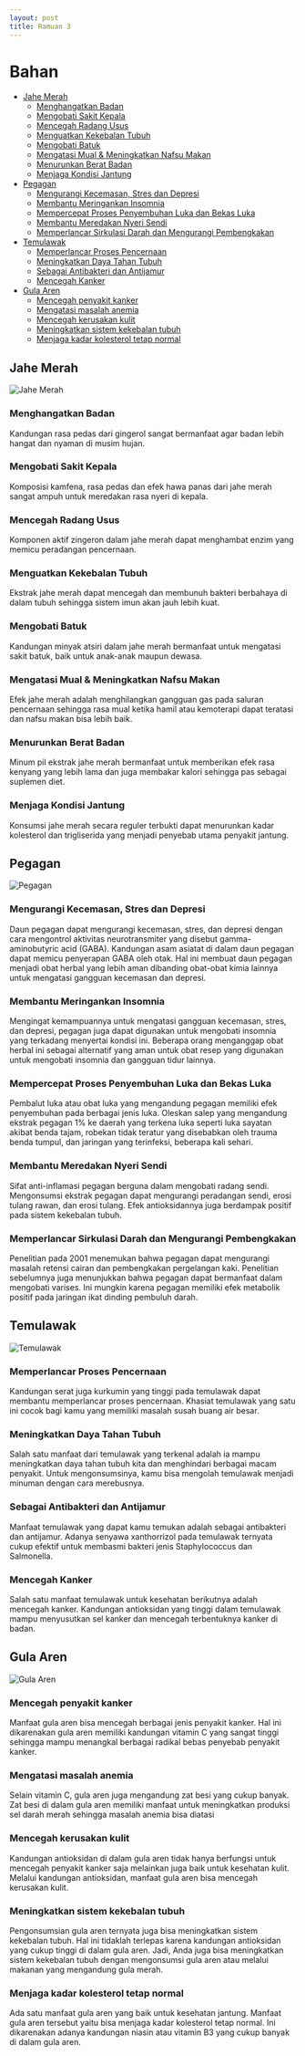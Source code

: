 ```yaml
---
layout: post
title: Ramuan 3
---
```


# Bahan <!-- omit in toc -->
- [Jahe Merah](#jahe-merah)
  - [Menghangatkan Badan](#menghangatkan-badan)
  - [Mengobati Sakit Kepala](#mengobati-sakit-kepala)
  - [Mencegah Radang Usus](#mencegah-radang-usus)
  - [Menguatkan Kekebalan Tubuh](#menguatkan-kekebalan-tubuh)
  - [Mengobati Batuk](#mengobati-batuk)
  - [Mengatasi Mual & Meningkatkan Nafsu Makan](#mengatasi-mual--meningkatkan-nafsu-makan)
  - [Menurunkan Berat Badan](#menurunkan-berat-badan)
  - [Menjaga Kondisi Jantung](#menjaga-kondisi-jantung)
- [Pegagan](#pegagan)
  - [Mengurangi Kecemasan, Stres dan Depresi](#mengurangi-kecemasan-stres-dan-depresi)
  - [Membantu Meringankan Insomnia](#membantu-meringankan-insomnia)
  - [Mempercepat Proses Penyembuhan Luka dan Bekas Luka](#mempercepat-proses-penyembuhan-luka-dan-bekas-luka)
  - [Membantu Meredakan Nyeri Sendi](#membantu-meredakan-nyeri-sendi)
  - [Memperlancar Sirkulasi Darah dan Mengurangi Pembengkakan](#memperlancar-sirkulasi-darah-dan-mengurangi-pembengkakan)
- [Temulawak](#temulawak)
  - [Memperlancar Proses Pencernaan](#memperlancar-proses-pencernaan)
  - [Meningkatkan Daya Tahan Tubuh](#meningkatkan-daya-tahan-tubuh)
  - [Sebagai Antibakteri dan Antijamur](#sebagai-antibakteri-dan-antijamur)
  - [Mencegah Kanker](#mencegah-kanker)
- [Gula Aren](#gula-aren)
  - [Mencegah penyakit kanker](#mencegah-penyakit-kanker)
  - [Mengatasi masalah anemia](#mengatasi-masalah-anemia)
  - [Mencegah kerusakan kulit](#mencegah-kerusakan-kulit)
  - [Meningkatkan sistem kekebalan tubuh](#meningkatkan-sistem-kekebalan-tubuh)
  - [Menjaga kadar kolesterol tetap normal](#menjaga-kadar-kolesterol-tetap-normal)

## Jahe Merah
![Jahe Merah](https://photo.kontan.co.id/photo/2011/06/23/1520600234p.jpg)

### Menghangatkan Badan
Kandungan rasa pedas dari gingerol sangat bermanfaat agar badan lebih hangat dan nyaman di musim hujan.

### Mengobati Sakit Kepala
Komposisi kamfena, rasa pedas dan efek hawa panas dari jahe merah sangat ampuh untuk meredakan rasa nyeri di kepala.

### Mencegah Radang Usus
Komponen aktif zingeron dalam jahe merah dapat menghambat enzim yang memicu peradangan pencernaan.

### Menguatkan Kekebalan Tubuh
Ekstrak jahe merah dapat mencegah dan membunuh bakteri berbahaya di dalam tubuh sehingga sistem imun akan jauh lebih kuat.

### Mengobati Batuk
Kandungan minyak atsiri dalam jahe merah bermanfaat untuk mengatasi sakit batuk, baik untuk anak-anak maupun dewasa.

### Mengatasi Mual & Meningkatkan Nafsu Makan
Efek jahe merah adalah menghilangkan gangguan gas pada saluran pencernaan sehingga rasa mual ketika hamil atau kemoterapi dapat teratasi dan nafsu makan bisa lebih baik.

### Menurunkan Berat Badan
Minum pil ekstrak jahe merah bermanfaat untuk memberikan efek rasa kenyang yang lebih lama dan juga membakar kalori sehingga pas sebagai suplemen diet.

### Menjaga Kondisi Jantung
Konsumsi jahe merah secara reguler terbukti dapat menurunkan kadar kolesterol dan trigliserida yang menjadi penyebab utama penyakit jantung.

## Pegagan
![Pegagan](https://ecs7.tokopedia.net/blog-tokopedia-com/uploads/2020/11/Kandungan-Pegagan.jpg)

### Mengurangi Kecemasan, Stres dan Depresi
Daun pegagan dapat mengurangi kecemasan, stres, dan depresi dengan cara mengontrol aktivitas neurotransmiter yang disebut gamma-aminobutyric acid (GABA).
Kandungan asam asiatat di dalam daun pegagan dapat memicu penyerapan GABA oleh otak. Hal ini membuat daun pegagan menjadi obat herbal yang lebih aman dibanding obat-obat kimia lainnya untuk mengatasi gangguan kecemasan dan depresi.

### Membantu Meringankan Insomnia
Mengingat kemampuannya untuk mengatasi gangguan kecemasan, stres, dan depresi, pegagan juga dapat digunakan untuk mengobati insomnia yang terkadang menyertai kondisi ini.
Beberapa orang menganggap obat herbal ini sebagai alternatif yang aman untuk obat resep yang digunakan untuk mengobati insomnia dan gangguan tidur lainnya.

### Mempercepat Proses Penyembuhan Luka dan Bekas Luka
Pembalut luka atau obat luka yang mengandung pegagan memiliki efek penyembuhan pada berbagai jenis luka.
Oleskan salep yang mengandung ekstrak pegagan 1% ke daerah yang terkena luka seperti luka sayatan akibat benda tajam, robekan tidak teratur yang disebabkan oleh trauma benda tumpul, dan jaringan yang terinfeksi, beberapa kali sehari.

### Membantu Meredakan Nyeri Sendi
Sifat anti-inflamasi pegagan berguna dalam mengobati radang sendi.
Mengonsumsi ekstrak pegagan dapat mengurangi peradangan sendi, erosi tulang rawan, dan erosi tulang. Efek antioksidannya juga berdampak positif pada sistem kekebalan tubuh.

### Memperlancar Sirkulasi Darah dan Mengurangi Pembengkakan
Penelitian pada 2001 menemukan bahwa pegagan dapat mengurangi masalah retensi cairan dan pembengkakan pergelangan kaki.
Penelitian sebelumnya juga menunjukkan bahwa pegagan dapat bermanfaat dalam mengobati varises. Ini mungkin karena pegagan memiliki efek metabolik positif pada jaringan ikat dinding pembuluh darah.

## Temulawak
![Temulawak](https://specialtyproduce.com/sppics/17905.png)

### Memperlancar Proses Pencernaan
Kandungan serat juga kurkumin yang tinggi pada temulawak dapat membantu memperlancar proses pencernaan. Khasiat temulawak yang satu ini cocok bagi kamu yang memiliki masalah susah buang air besar.

### Meningkatkan Daya Tahan Tubuh
Salah satu manfaat dari temulawak yang terkenal adalah ia mampu meningkatkan daya tahan tubuh kita dan menghindari berbagai macam penyakit. Untuk mengonsumsinya, kamu bisa mengolah temulawak menjadi minuman dengan cara merebusnya.

### Sebagai Antibakteri dan Antijamur
Manfaat temulawak yang dapat kamu temukan adalah sebagai antibakteri dan antijamur. Adanya senyawa xanthorrizol pada temulawak ternyata cukup efektif untuk membasmi bakteri jenis Staphylococcus dan Salmonella.

### Mencegah Kanker
Salah satu manfaat temulawak untuk kesehatan berikutnya adalah mencegah kanker. Kandungan antioksidan yang tinggi dalam temulawak mampu menyusutkan sel kanker dan mencegah terbentuknya kanker di badan.

## Gula Aren
![Gula Aren](https://www.chilibeli.com/uploads/blog/kandungan-manfaat-gula-aren.jpg)

### Mencegah penyakit kanker
Manfaat gula aren bisa mencegah berbagai jenis penyakit kanker. Hal ini dikarenakan gula aren memiliki kandungan vitamin C yang sangat tinggi sehingga mampu menangkal berbagai radikal bebas penyebab penyakit kanker.

### Mengatasi masalah anemia
Selain vitamin C, gula aren juga mengandung zat besi yang cukup banyak. Zat besi di dalam gula aren memiliki manfaat untuk meningkatkan produksi sel darah merah sehingga masalah anemia bisa diatasi

### Mencegah kerusakan kulit
Kandungan antioksidan di dalam gula aren tidak hanya berfungsi untuk mencegah penyakit kanker saja melainkan juga baik untuk kesehatan kulit. Melalui kandungan antioksidan, manfaat gula aren bisa mencegah kerusakan kulit.

### Meningkatkan sistem kekebalan tubuh
Pengonsumsian gula aren ternyata juga bisa meningkatkan sistem kekebalan tubuh. Hal ini tidaklah terlepas karena kandungan antioksidan yang cukup tinggi di dalam gula aren. Jadi, Anda juga bisa meningkatkan sistem kekebalan tubuh dengan mengonsumsi gula aren atau melalui makanan yang mengandung gula merah.

### Menjaga kadar kolesterol tetap normal
Ada satu manfaat gula aren yang baik untuk kesehatan jantung. Manfaat gula aren tersebut yaitu bisa menjaga kadar kolesterol tetap normal. Ini dikarenakan adanya kandungan niasin atau vitamin B3 yang cukup banyak di dalam gula aren.

